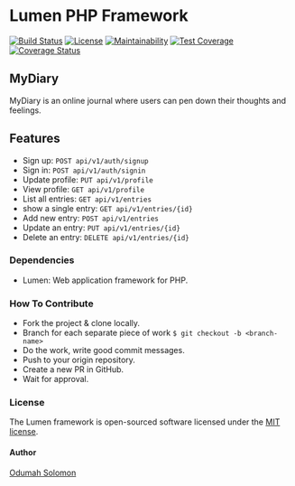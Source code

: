 # Lumen PHP Framework

[![Build Status](https://travis-ci.org/slimsolz/myDiary-php.svg?branch=develop)](https://travis-ci.org/slimsolz/myDiary-php)
[![License](https://poser.pugx.org/laravel/lumen-framework/license.svg)](https://packagist.org/packages/laravel/lumen-framework)
[![Maintainability](https://api.codeclimate.com/v1/badges/5730add7516b6bd86a89/maintainability)](https://codeclimate.com/github/slimsolz/myDiary-php/maintainability)
[![Test Coverage](https://api.codeclimate.com/v1/badges/5730add7516b6bd86a89/test_coverage)](https://codeclimate.com/github/slimsolz/myDiary-php/test_coverage)
[![Coverage Status](https://coveralls.io/repos/github/slimsolz/myDiary-php/badge.svg?branch=develop)](https://coveralls.io/github/slimsolz/myDiary-php?branch=develop)

## MyDiary

MyDiary is an online journal where users can pen down their thoughts and feelings.

## Features

- Sign up: `POST api/v1/auth/signup`
- Sign in: `POST api/v1/auth/signin`
- Update profile: `PUT api/v1/profile`
- View profile: `GET api/v1/profile`
- List all entries: `GET api/v1/entries`
- show a single entry: `GET api/v1/entries/{id}`
- Add new entry: `POST api/v1/entries`
- Update an entry: `PUT api/v1/entries/{id}`
- Delete an entry: `DELETE api/v1/entries/{id}`

### Dependencies

- Lumen: Web application framework for PHP.

### How To Contribute

- Fork the project & clone locally.
- Branch for each separate piece of work `$ git checkout -b <branch-name>`
- Do the work, write good commit messages.
- Push to your origin repository.
- Create a new PR in GitHub.
- Wait for approval.

### License

The Lumen framework is open-sourced software licensed under the [MIT license](https://opensource.org/licenses/MIT).

#### Author

[Odumah Solomon](https://twitter.com/slimsolz)
